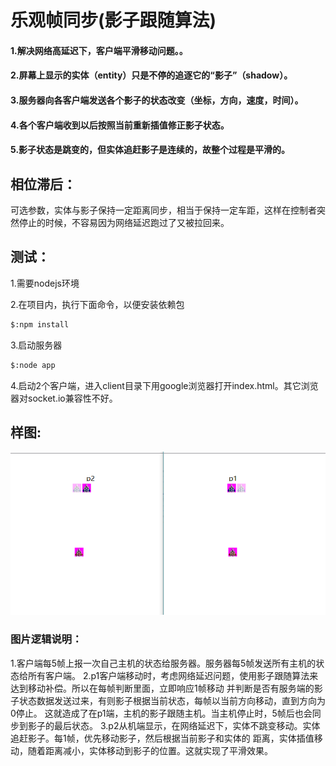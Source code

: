 # 乐观帧同步(影子跟随算法)

  #### 1.解决网络高延迟下，客户端平滑移动问题。。
  #### 2.屏幕上显示的实体（entity）只是不停的追逐它的“影子”（shadow）。
  #### 3.服务器向各客户端发送各个影子的状态改变（坐标，方向，速度，时间）。
  #### 4.各个客户端收到以后按照当前重新插值修正影子状态。
  #### 5.影子状态是跳变的，但实体追赶影子是连续的，故整个过程是平滑的。
  
## 相位滞后：
   可选参数，实体与影子保持一定距离同步，相当于保持一定车距，这样在控制者突然停止的时候，不容易因为网络延迟跑过了又被拉回来。
 
## 测试：
1.需要nodejs环境

2.在项目内，执行下面命令，以便安装依赖包
``` bash
$:npm install
```
3.启动服务器
``` bash
$:node app
```
4.启动2个客户端，进入client目录下用google浏览器打开index.html。其它浏览器对socket.io兼容性不好。

## 样图:
![image](https://github.com/koliy/GameOnlineSyncDemo/blob/master/TestUnLockStepShadow/22.png)

### 图片逻辑说明：
1.客户端每5帧上报一次自己主机的状态给服务器。服务器每5帧发送所有主机的状态给所有客户端。
2.p1客户端移动时，考虑网络延迟问题，使用影子跟随算法来达到移动补偿。所以在每帧判断里面，立即响应1帧移动
并判断是否有服务端的影子状态数据发送过来，有则影子根据当前状态，每帧以当前方向移动，直到方向为0停止。
这就造成了在p1端，主机的影子跟随主机。当主机停止时，5帧后也会同步到影子的最后状态。
3.p2从机端显示，在网络延迟下，实体不跳变移动。实体追赶影子。每1帧，优先移动影子，然后根据当前影子和实体的
距离，实体插值移动，随着距离减小，实体移动到影子的位置。这就实现了平滑效果。


